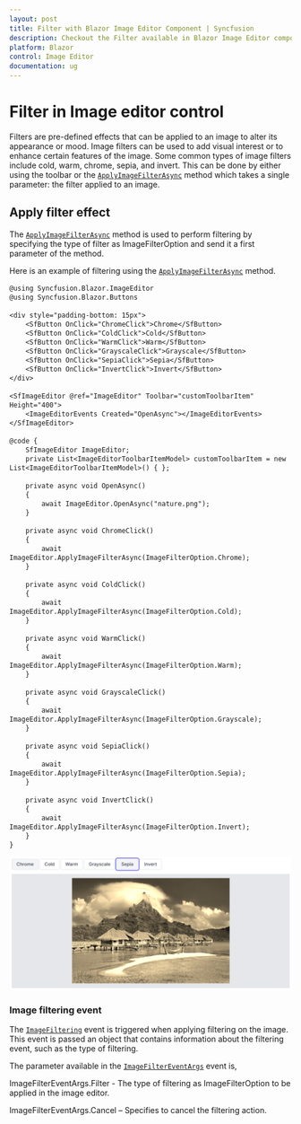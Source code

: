 ```yaml
---
layout: post
title: Filter with Blazor Image Editor Component | Syncfusion
description: Checkout the Filter available in Blazor Image Editor component in Blazor Server App and Blazor WebAssembly App.
platform: Blazor
control: Image Editor
documentation: ug
---
```


# Filter in Image editor control

Filters are pre-defined effects that can be applied to an image to alter its appearance or mood. Image filters can be used to add visual interest or to enhance certain features of the image. Some common types of image filters include cold, warm, chrome, sepia, and invert. This can be done by either using the toolbar or the [`ApplyImageFilterAsync`](https://help.syncfusion.com/cr/blazor/Syncfusion.Blazor.ImageEditor.SfImageEditor.html#Syncfusion_Blazor_ImageEditor_SfImageEditor_ApplyImageFilterAsync_Syncfusion_Blazor_ImageEditor_ImageFilterOption_) method which takes a single parameter: the filter applied to an image.

## Apply filter effect 

The [`ApplyImageFilterAsync`](https://help.syncfusion.com/cr/blazor/Syncfusion.Blazor.ImageEditor.SfImageEditor.html#Syncfusion_Blazor_ImageEditor_SfImageEditor_ApplyImageFilterAsync_Syncfusion_Blazor_ImageEditor_ImageFilterOption_) method is used to perform filtering by specifying the type of filter as ImageFilterOption and send it a first parameter of the method. 

Here is an example of filtering using the [`ApplyImageFilterAsync`](https://help.syncfusion.com/cr/blazor/Syncfusion.Blazor.ImageEditor.SfImageEditor.html#Syncfusion_Blazor_ImageEditor_SfImageEditor_ApplyImageFilterAsync_Syncfusion_Blazor_ImageEditor_ImageFilterOption_) method.

```cshtml
@using Syncfusion.Blazor.ImageEditor
@using Syncfusion.Blazor.Buttons

<div style="padding-bottom: 15px">
    <SfButton OnClick="ChromeClick">Chrome</SfButton>
    <SfButton OnClick="ColdClick">Cold</SfButton>
    <SfButton OnClick="WarmClick">Warm</SfButton>
    <SfButton OnClick="GrayscaleClick">Grayscale</SfButton>
    <SfButton OnClick="SepiaClick">Sepia</SfButton>
    <SfButton OnClick="InvertClick">Invert</SfButton>
</div>

<SfImageEditor @ref="ImageEditor" Toolbar="customToolbarItem" Height="400">
    <ImageEditorEvents Created="OpenAsync"></ImageEditorEvents>
</SfImageEditor>

@code {
    SfImageEditor ImageEditor;
    private List<ImageEditorToolbarItemModel> customToolbarItem = new List<ImageEditorToolbarItemModel>() { };

    private async void OpenAsync()
    {
        await ImageEditor.OpenAsync("nature.png");
    }

    private async void ChromeClick()
    {
        await ImageEditor.ApplyImageFilterAsync(ImageFilterOption.Chrome);
    }

    private async void ColdClick()
    {
        await ImageEditor.ApplyImageFilterAsync(ImageFilterOption.Cold);
    }

    private async void WarmClick()
    {
        await ImageEditor.ApplyImageFilterAsync(ImageFilterOption.Warm);
    }

    private async void GrayscaleClick()
    {
        await ImageEditor.ApplyImageFilterAsync(ImageFilterOption.Grayscale);
    }

    private async void SepiaClick()
    {
        await ImageEditor.ApplyImageFilterAsync(ImageFilterOption.Sepia);
    }

    private async void InvertClick()
    {
        await ImageEditor.ApplyImageFilterAsync(ImageFilterOption.Invert);
    }
}
```

![Blazor Image Editor with Filter an image](./images/blazor-image-editor-filter.png)

### Image filtering event 

The [`ImageFiltering`](https://help.syncfusion.com/cr/blazor/Syncfusion.Blazor.ImageEditor.ImageEditorEvents.html#Syncfusion_Blazor_ImageEditor_ImageEditorEvents_ImageFiltering) event is triggered when applying filtering on the image. This event is passed an object that contains information about the filtering event, such as the type of filtering. 

The parameter available in the [`ImageFilterEventArgs`](https://help.syncfusion.com/cr/blazor/Syncfusion.Blazor.ImageEditor.ImageFilterEventArgs.html) event is, 

ImageFilterEventArgs.Filter - The type of filtering as ImageFilterOption to be applied in the image editor. 

ImageFilterEventArgs.Cancel – Specifies to cancel the filtering action. 